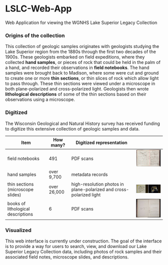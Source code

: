 # LSLC-Web-App
Web Application for viewing the WGNHS Lake Superior Legacy Collection



### Origins of the collection 
This collection of geologic samples originates with geologists studying the Lake Superior region from the 1880s through the first two decades of the 1900s. These geologists embarked on field expeditions, where they collected **hand samples**, or pieces of rock that could be held in the palm of a hand, and recorded their observations in **field notebooks**. The hand samples were brought back to Madison, where some were cut and ground to create one or more **thin sections**, or thin slices of rock which allow light to pass through. These thin sections were viewed under a microscope in both plane-polarized and cross-polarized light. Geologists then wrote **lithological descriptions** of some of the thin sections based on their observations using a microscope. 


### Digitized

The Wisconsin Geological and Natural History survey has received funding to digitize this extensive collection of geologic samples and data. 



| Item                         | How many? | Digitized representation                                  |   |
|------------------------------|---|-----------------------------------------------------------|---|
| field notebooks               | 491 | PDF scans                                                  | ![notebook image](images/tinyThumbnails/notebook02_spread_tiny.jpg)  |
| hand samples                  | over 9,700 | metadata records                                                          |   |
| thin sections (microscope slides)                | over 26,000 | high-resolution photos in plane-polarized and cross-polarized light|  ![thin section image](images/tinyThumbnails/thinSec23_tiny.jpg) |
| books of lithological descriptions | 6 | PDF scans                                                 | ![lith book image](images/tinyThumbnails/lithbookVI_spread_tiny.jpg)  |  |



### Visualized
This web interface is currently under construction. The goal of the interface is to provide a way for users to search, view, and download our Lake Superior Legacy Collection data, including photos of rock samples and their associated field notes, microscope slides, and descriptions. 
